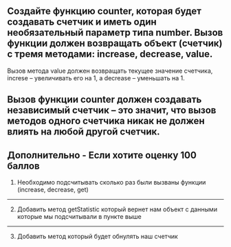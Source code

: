 ## Создайте функцию counter, которая будет создавать счетчик и иметь один необязательный параметр типа number. Вызов функции должен возвращать объект (счетчик) с тремя методами: increase, decrease, value.

Вызов метода value должен возвращать текущее значение счетчика, increse – увеличивать его на 1, а decrease – уменьшать на 1.



## Вызов функции counter должен создавать независимый счетчик – это значит, что вызов методов одного счетчика никак не должен влиять на любой другой счетчик.



## Дополнительно - Если хотите оценку 100 баллов



1. Необходимо подсчитывать сколько раз были вызваны функции (increase, decrease, get)
------------------------
2. Добавить метод getStatistic который вернет нам объект с данными которые мы подсчитывали в пункте выше
------------------------
3. Добавить метод который будет обнулять наш счетчик
